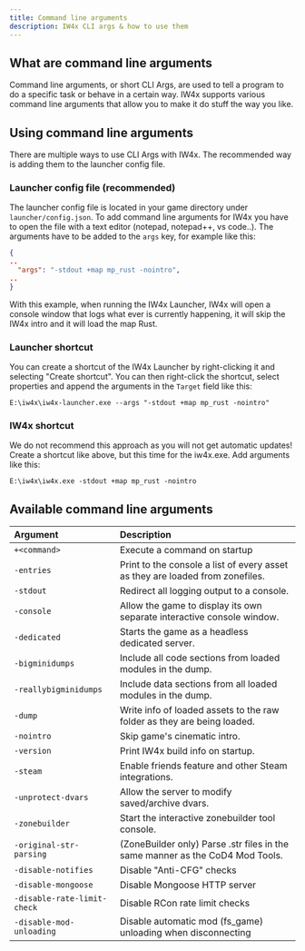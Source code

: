 ```yaml
---
title: Command line arguments
description: IW4x CLI args & how to use them
---
```


## What are command line arguments

Command line arguments, or short CLI Args, are used to tell a program to do a specific task or behave in a certain way. IW4x supports various command line arguments that allow you to make it do stuff the way you like.

## Using command line arguments

There are multiple ways to use CLI Args with IW4x. The recommended way is adding them to the launcher config file.

### Launcher config file (recommended)

The launcher config file is located in your game directory under `launcher/config.json`. To add command line arguments for IW4x you have to open the file with a text editor (notepad, notepad++, vs code..). The arguments have to be added to the `args` key, for example like this:

```json
{
..
  "args": "-stdout +map mp_rust -nointro",
..
}
```

With this example, when running the IW4x Launcher, IW4x will open a console window that logs what ever is currently happening, it will skip the IW4x intro and it will load the map Rust.

### Launcher shortcut

You can create a shortcut of the IW4x Launcher by right-clicking it and selecting "Create shortcut". You can then right-click the shortcut, select properties and append the arguments in the `Target` field like this:

```
E:\iw4x\iw4x-launcher.exe --args "-stdout +map mp_rust -nointro"
```

### IW4x shortcut

We do not recommend this approach as you will not get automatic updates!
Create a shortcut like above, but this time for the iw4x.exe. Add arguments like this:

```
E:\iw4x\iw4x.exe -stdout +map mp_rust -nointro
```

## Available command line arguments

| Argument                    | Description                                    |
|:----------------------------|:-----------------------------------------------|
| `+<command>`                | Execute a command on startup |
| `-entries`                  | Print to the console a list of every asset as they are loaded from zonefiles. |
| `-stdout`                   | Redirect all logging output to a console. |
| `-console`                  | Allow the game to display its own separate interactive console window. |
| `-dedicated`                | Starts the game as a headless dedicated server. |
| `-bigminidumps`             | Include all code sections from loaded modules in the dump. |
| `-reallybigminidumps`       | Include data sections from all loaded modules in the dump. |
| `-dump`                     | Write info of loaded assets to the raw folder as they are being loaded. |
| `-nointro`                  | Skip game's cinematic intro.                   |
| `-version`                  | Print IW4x build info on startup.              |
| `-steam`                    | Enable friends feature and other Steam integrations. |
| `-unprotect-dvars`          | Allow the server to modify saved/archive dvars. |
| `-zonebuilder`              | Start the interactive zonebuilder tool console. |
| `-original-str-parsing`     | (ZoneBuilder only) Parse .str files in the same manner as the CoD4 Mod Tools. |
| `-disable-notifies`         | Disable "Anti-CFG" checks |
| `-disable-mongoose`         | Disable Mongoose HTTP server |
| `-disable-rate-limit-check` | Disable RCon rate limit checks |
| `-disable-mod-unloading`    | Disable automatic mod (fs_game) unloading when disconnecting |